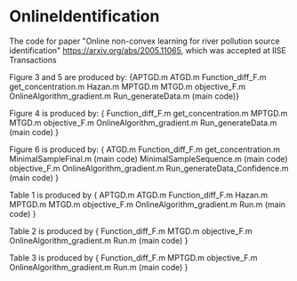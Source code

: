# OnlineIdentification

The code for paper "Online non-convex learning for river pollution source identification" https://arxiv.org/abs/2005.11065, which was accepted at IISE Transactions

Figure 3 and 5 are produced by: 
{APTGD.m
ATGD.m
Function_diff_F.m
get_concentration.m
Hazan.m
MPTGD.m
MTGD.m
objective_F.m
OnlineAlgorithm_gradient.m
Run_generateData.m (main code)}

Figure 4 is produced by:
{
Function_diff_F.m
get_concentration.m
MPTGD.m
MTGD.m
objective_F.m
OnlineAlgorithm_gradient.m
Run_generateData.m (main code)
}

Figure 6 is produced by:
{
ATGD.m
Function_diff_F.m
get_concentration.m
MinimalSampleFinal.m (main code)
MinimalSampleSequence.m (main code)
objective_F.m
OnlineAlgorithm_gradient.m
Run_generateData_Confidence.m (main code)
}

Table 1 is produced by 
{
APTGD.m
ATGD.m
Function_diff_F.m
Hazan.m
MPTGD.m
MTGD.m
objective_F.m
OnlineAlgorithm_gradient.m
Run.m (main code)
}

Table 2 is produced by 
{
Function_diff_F.m
MTGD.m
objective_F.m
OnlineAlgorithm_gradient.m
Run.m (main code)
}

Table 3 is produced by 
{
Function_diff_F.m
MPTGD.m
objective_F.m
OnlineAlgorithm_gradient.m
Run.m (main code)
}
